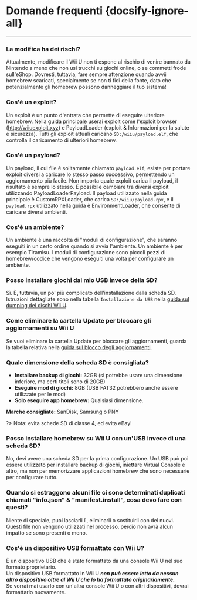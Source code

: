 # Domande frequenti {docsify-ignore-all}
---

### La modifica ha dei rischi?

Attualmente, modificare il Wii U non ti espone al rischio di venire bannato da Nintendo a meno che non usi trucchi su giochi online, o se commetti frode sull'eShop. Dovresti, tuttavia, fare sempre attenzione quando avvii homebrew scaricati, specialmente se non ti fidi della fonte, dato che potenzialmente gli homebrew possono danneggiare il tuo sistema!

### Cos'è un exploit?

Un exploit è un punto d'entrata che permette di eseguire ulteriore homebrew. Nella guida principale userai exploit come l'exploit browser (http://wiiuexploit.xyz) e PayloadLoader (exploit & Informazioni per la salute e sicurezza). Tutti gli exploit attuali caricano `SD:/wiiu/payload.elf`, che controlla il caricamento di ulteriori homebrew.

### Cos'è un payload?

Un payload, il cui file è solitamente chiamato `payload.elf`, esiste per portare exploit diversi a caricare lo stesso passo successivo, permettendo un aggiornamento più facile. Non importa quale exploit carica il payload, il risultato è sempre lo stesso. È possibile cambiare tra diversi exploit utilizzando PayloadLoaderPayload. Il payload utilizzato nella guida principale è CustomRPXLoader, che carica `SD:/wiiu/payload.rpx`, e il `payload.rpx` utilizzato nella guida è EnvironmentLoader, che consente di caricare diversi ambienti.

### Cos'è un ambiente?

Un ambiente è una raccolta di "moduli di configurazione", che saranno eseguiti in un certo ordine quando si avvia l'ambiente. Un ambiente è per esempio Tiramisu. I moduli di configurazione sono piccoli pezzi di homebrew/codice che vengono eseguiti una volta per configurare un ambiente.

### Posso installare giochi dal mio USB invece della SD?

Sì. È, tuttavia, un po' più complicato dell'installazione dalla scheda SD. Istruzioni dettagliate sono nella tabella `Installazione da USB` nella [guida sul dumping dei dischi Wii U](dump-games).

### Come eliminare la cartella Update per bloccare gli aggiornamenti su Wii U

Se vuoi eliminare la cartella Update per bloccare gli aggiornamenti, guarda la tabella relativa nella [guida sul blocco degli aggiornamenti](block-updates).

### Quale dimensione della scheda SD è consigliata?

 - **Installare backup di giochi:** 32GB (si potrebbe usare una dimensione inferiore, ma certi titoli sono di 20GB)
 - **Eseguire mod di giochi:** 8GB (USB FAT32 potrebbero anche essere utilizzate per le mod)
 - **Solo eseguire app homebrew:** Qualsiasi dimensione.

**Marche consigliate:** SanDisk, Samsung o PNY

?> Nota: evita schede SD di classe 4, ed evita eBay!

### Posso installare homebrew su Wii U con un'USB invece di una scheda SD?

No, devi avere una scheda SD per la prima configurazione. Un USB può poi essere utilizzato per installare backup di giochi, iniettare Virtual Console e altro, ma non per memorizzare applicazioni homebrew che sono necessarie per configurare tutto.

### Quando si estraggono alcuni file ci sono determinati duplicati chiamati "info.json" & "manifest.install", cosa devo fare con questi?

Niente di speciale, puoi lasciarli lì, eliminarli o sostituirli con dei nuovi. Questi file non vengono utilizzati nel processo, perciò non avrà alcun impatto se sono presenti o meno.

### Cos'è un dispositivo USB formattato con Wii U?

È un dispositivo USB che è stato formattato da una console Wii U nel suo formato proprietario.  
Un dispositivo USB formattato in Wii U ***non può essere letto da nessun altro dispositivo oltre al Wii U che lo ha formattato originariamente.***  
Se vorrai mai usarlo con un'altra console Wii U o con altri dispositivi, dovrai formattarlo nuovamente.
